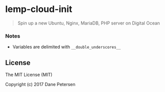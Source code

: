 # lemp-cloud-init

> Spin up a new Ubuntu, Nginx, MariaDB, PHP server on Digital Ocean

### Notes

* Variables are delimited with `__double_underscores__`

## License

The MIT License (MIT)

Copyright (c) 2017 Dane Petersen
